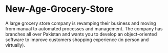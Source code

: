 # New-Age-Grocery-Store
A large grocery store company is revamping their business and moving from manual to automated processes and management. The company has branches all over Pakistan and wants you to develop an object-oriented software to improve customers shopping experience (in person and virtually).
